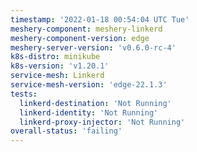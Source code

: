 ```yaml
---
timestamp: '2022-01-18 00:54:04 UTC Tue'
meshery-component: meshery-linkerd
meshery-component-version: edge
meshery-server-version: 'v0.6.0-rc-4'
k8s-distro: minikube
k8s-version: 'v1.20.1'
service-mesh: Linkerd
service-mesh-version: 'edge-22.1.3'
tests:
  linkerd-destination: 'Not Running'
  linkerd-identity: 'Not Running'
  linkerd-proxy-injector: 'Not Running'
overall-status: 'failing'
---
```

